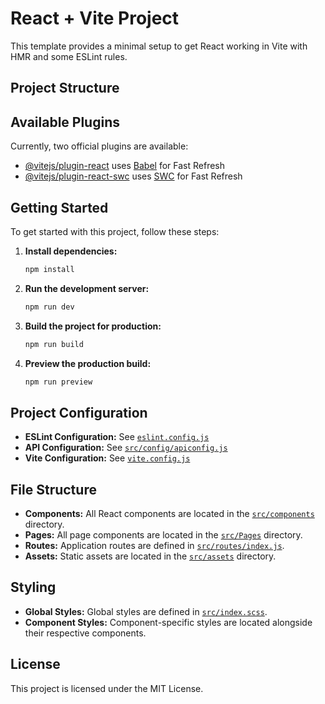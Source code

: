 # React + Vite Project

This template provides a minimal setup to get React working in Vite with HMR and some ESLint rules.

## Project Structure

## Available Plugins

Currently, two official plugins are available:

-   [@vitejs/plugin-react](https://github.com/vitejs/vite-plugin-react/blob/main/packages/plugin-react/README.md) uses [Babel](https://babeljs.io/) for Fast Refresh
-   [@vitejs/plugin-react-swc](https://github.com/vitejs/vite-plugin-react-swc) uses [SWC](https://swc.rs/) for Fast Refresh

## Getting Started

To get started with this project, follow these steps:

1. **Install dependencies:**

    ```sh
    npm install
    ```

2. **Run the development server:**

    ```sh
    npm run dev
    ```

3. **Build the project for production:**

    ```sh
    npm run build
    ```

4. **Preview the production build:**

    ```sh
    npm run preview
    ```

## Project Configuration

-   **ESLint Configuration:** See [`eslint.config.js`](command:_github.copilot.openRelativePath?%5B%7B%22scheme%22%3A%22file%22%2C%22authority%22%3A%22%22%2C%22path%22%3A%22%2FUsers%2Fluunhuthang%2FDesktop%2Fphimmoichill%2Feslint.config.js%22%2C%22query%22%3A%22%22%2C%22fragment%22%3A%22%22%7D%5D '/Users/luunhuthang/Desktop/phimmoichill/eslint.config.js')
-   **API Configuration:** See [`src/config/apiconfig.js`](command:_github.copilot.openRelativePath?%5B%7B%22scheme%22%3A%22file%22%2C%22authority%22%3A%22%22%2C%22path%22%3A%22%2FUsers%2Fluunhuthang%2FDesktop%2Fphimmoichill%2Fsrc%2Fconfig%2Fapiconfig.js%22%2C%22query%22%3A%22%22%2C%22fragment%22%3A%22%22%7D%5D '/Users/luunhuthang/Desktop/phimmoichill/src/config/apiconfig.js')
-   **Vite Configuration:** See [`vite.config.js`](command:_github.copilot.openRelativePath?%5B%7B%22scheme%22%3A%22file%22%2C%22authority%22%3A%22%22%2C%22path%22%3A%22%2FUsers%2Fluunhuthang%2FDesktop%2Fphimmoichill%2Fvite.config.js%22%2C%22query%22%3A%22%22%2C%22fragment%22%3A%22%22%7D%5D '/Users/luunhuthang/Desktop/phimmoichill/vite.config.js')

## File Structure

-   **Components:** All React components are located in the [`src/components`](command:_github.copilot.openRelativePath?%5B%7B%22scheme%22%3A%22file%22%2C%22authority%22%3A%22%22%2C%22path%22%3A%22%2FUsers%2Fluunhuthang%2FDesktop%2Fphimmoichill%2Fsrc%2Fcomponents%22%2C%22query%22%3A%22%22%2C%22fragment%22%3A%22%22%7D%5D '/Users/luunhuthang/Desktop/phimmoichill/src/components') directory.
-   **Pages:** All page components are located in the [`src/Pages`](command:_github.copilot.openRelativePath?%5B%7B%22scheme%22%3A%22file%22%2C%22authority%22%3A%22%22%2C%22path%22%3A%22%2FUsers%2Fluunhuthang%2FDesktop%2Fphimmoichill%2Fsrc%2FPages%22%2C%22query%22%3A%22%22%2C%22fragment%22%3A%22%22%7D%5D '/Users/luunhuthang/Desktop/phimmoichill/src/Pages') directory.
-   **Routes:** Application routes are defined in [`src/routes/index.js`](command:_github.copilot.openRelativePath?%5B%7B%22scheme%22%3A%22file%22%2C%22authority%22%3A%22%22%2C%22path%22%3A%22%2FUsers%2Fluunhuthang%2FDesktop%2Fphimmoichill%2Fsrc%2Froutes%2Findex.js%22%2C%22query%22%3A%22%22%2C%22fragment%22%3A%22%22%7D%5D '/Users/luunhuthang/Desktop/phimmoichill/src/routes/index.js').
-   **Assets:** Static assets are located in the [`src/assets`](command:_github.copilot.openRelativePath?%5B%7B%22scheme%22%3A%22file%22%2C%22authority%22%3A%22%22%2C%22path%22%3A%22%2FUsers%2Fluunhuthang%2FDesktop%2Fphimmoichill%2Fsrc%2Fassets%22%2C%22query%22%3A%22%22%2C%22fragment%22%3A%22%22%7D%5D '/Users/luunhuthang/Desktop/phimmoichill/src/assets') directory.

## Styling

-   **Global Styles:** Global styles are defined in [`src/index.scss`](command:_github.copilot.openRelativePath?%5B%7B%22scheme%22%3A%22file%22%2C%22authority%22%3A%22%22%2C%22path%22%3A%22%2FUsers%2Fluunhuthang%2FDesktop%2Fphimmoichill%2Fsrc%2Findex.scss%22%2C%22query%22%3A%22%22%2C%22fragment%22%3A%22%22%7D%5D '/Users/luunhuthang/Desktop/phimmoichill/src/index.scss').
-   **Component Styles:** Component-specific styles are located alongside their respective components.

## License

This project is licensed under the MIT License.
